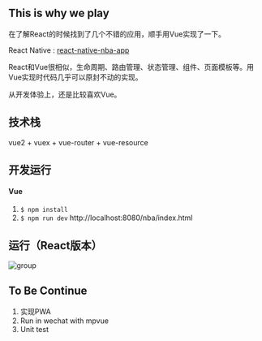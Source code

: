 ## This is why we play
在了解React的时候找到了几个不错的应用，顺手用Vue实现了一下。

React Native : [react-native-nba-app](https://github.com/wwayne/react-native-nba-app)

React和Vue很相似，生命周期、路由管理、状态管理、组件、页面模板等。用Vue实现时代码几乎可以原封不动的实现。

从开发体验上，还是比较喜欢Vue。

## 技术栈
vue2 + vuex + vue-router + vue-resource

## 开发运行
#### Vue
1. `$ npm install`
2. `$ npm run dev`
http://localhost:8080/nba/index.html

## 运行（React版本）
![group](https://cloud.githubusercontent.com/assets/5305874/12059257/dacf1ad0-af92-11e5-920c-ba4818d8dc1d.png)


## To Be Continue
1. 实现PWA
2. Run in wechat with mpvue
3. Unit test
